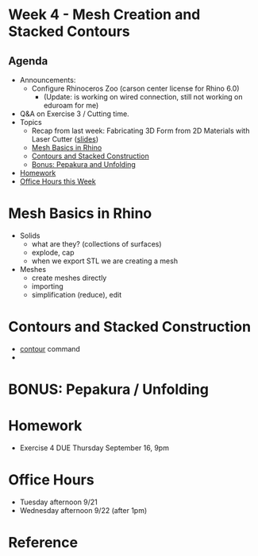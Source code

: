 # Week 4 - Mesh Creation and Stacked Contours

## Agenda
- Announcements:
  - Configure Rhinoceros Zoo (carson center license for Rhino 6.0)
    - (Update: is working on wired connection, still not working on eduroam for me)
- Q&A on Exercise 3 / Cutting time.
- Topics
  - Recap from last week: Fabricating 3D Form from 2D Materials with Laser Cutter ([slides](https://docs.google.com/presentation/d/1ARPiH8T5reSiY5ewIX1UlxRUFG-ZnqqxFOQk_W-92V0/edit?usp=sharing))
  - [Mesh Basics in Rhino](#mesh-basics-in-rhino)
  - [Contours and Stacked Construction](#contours-and-stacked-construction)
  - [Bonus: Pepakura and Unfolding](#bonus-pepakura-and-unfolding)
- [Homework](#homework)
- [Office Hours this Week](#office-hours)

# Mesh Basics in Rhino
- Solids
  - what are they? (collections of surfaces)
  - explode, cap
  - when we export STL we are creating a mesh
- Meshes
  - create meshes directly
  - importing
  - simplification (reduce), edit

# Contours and Stacked Construction
- [contour](http://docs.mcneel.com/rhino/5/help/en-us/commands/contour.htm) command
- 

# BONUS: Pepakura / Unfolding

# Homework
- Exercise 4 DUE Thursday September 16, 9pm

# Office Hours
- Tuesday afternoon 9/21 
- Wednesday afternoon 9/22 (after 1pm)

# Reference
